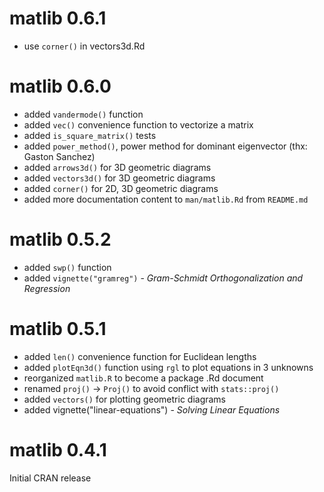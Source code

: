 # matlib 0.6.1

- use `corner()` in vectors3d.Rd

# matlib 0.6.0

- added `vandermode()` function
- added `vec()` convenience function to vectorize a matrix
- added `is_square_matrix()` tests
- added `power_method()`, power method for dominant eigenvector (thx: Gaston Sanchez)
- added `arrows3d()` for 3D geometric diagrams
- added `vectors3d()` for 3D geometric diagrams
- added `corner()` for 2D, 3D geometric diagrams
- added more documentation content to `man/matlib.Rd` from `README.md`


# matlib 0.5.2

- added `swp()` function
- added `vignette("gramreg")` - *Gram-Schmidt Orthogonalization and Regression*

# matlib 0.5.1

- added `len()` convenience function for Euclidean lengths
- added `plotEqn3d()` function using `rgl` to plot equations in 3 unknowns
- reorganized `matlib.R` to become a package .Rd document
- renamed `proj()` -> `Proj()` to avoid conflict with `stats::proj()`
- added `vectors()` for plotting geometric diagrams
- added vignette("linear-equations") - *Solving Linear Equations*

# matlib 0.4.1

Initial CRAN release

